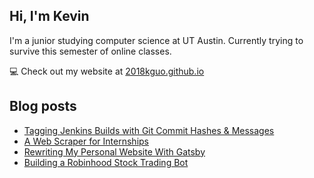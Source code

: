 ## Hi, I'm Kevin

I'm a junior studying computer science at UT Austin. Currently trying to survive this semester of online classes.

💻 Check out my website at [2018kguo.github.io](https://2018kguo.github.io/)

## Blog posts

<!-- BLOG-POST-LIST:START -->
- [Tagging Jenkins Builds with Git Commit Hashes & Messages](https://levelup.gitconnected.com/tagging-jenkins-builds-with-git-commit-hashes-messages-f11703effa5b?source=rss-ca3c3002fe36------2)
- [A Web Scraper for Internships](https://levelup.gitconnected.com/a-web-scraper-for-internships-880861a05f58?source=rss-ca3c3002fe36------2)
- [Rewriting My Personal Website With Gatsby](https://2018kguo.medium.com/rewriting-my-personal-website-with-gatsby-c08f3125d4dd?source=rss-ca3c3002fe36------2)
- [Building a Robinhood Stock Trading Bot](https://2018kguo.medium.com/building-a-robinhood-stock-trading-bot-8ee1b040ec6a?source=rss-ca3c3002fe36------2)
<!-- BLOG-POST-LIST:END -->
